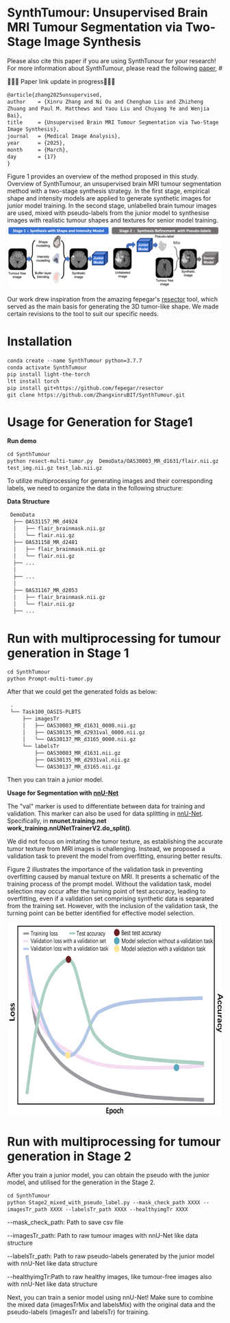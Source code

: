 # SynthTumour: Unsupervised Brain MRI Tumour Segmentation via Two-Stage Image Synthesis

Please also cite this paper if you are using SynthTunour for your research! For more information about SynthTumour, please read the following [paper](https://arxiv.org/abs/2304.01472), # 


🚧🚧🚧  Paper link update in progress🚧🚧🚧 

```
@article{zhang2025unsupervised,
author    = {Xinru Zhang and Ni Ou and Chenghao Liu and Zhizheng Zhuang and Paul M. Matthews and Yaou Liu and Chuyang Ye and Wenjia Bai},
title     = {Unsupervised Brain MRI Tumour Segmentation via Two-Stage Image Synthesis},
journal   = {Medical Image Analysis},
year      = {2025},
month     = {March},
day       = {17}
}
```

Figure 1 provides an overview of the method proposed in this study. Overview of SynthTumour, an unsupervised brain MRI tumour segmentation method with a two-stage synthesis strategy. In the first stage, empirical shape and intensity models are applied to generate synthetic images for junior model training. In the second stage, unlabelled brain tumour images are used, mixed with pseudo-labels from the junior model to synthesise images with realistic tumour shapes and textures for senior model training.
![image](Figs/Overview.png)


Our work drew inspiration from the amazing fepegar's [resector](https://github.com/fepegar/resector) tool, which served as the main basis for generating the 3D tumor-like shape. We made certain revisions to the tool to suit our specific needs.
# Installation
```
conda create --name SynthTumour python=3.7.7
conda activate SynthTumour
pip install light-the-torch
ltt install torch
pip install git+https://github.com/fepegar/resector
git clone https://github.com/ZhangxinruBIT/SynthTumour.git
```

# Usage for Generation for Stage1
**Run demo**
```
cd SynthTumour
python resect-multi-tumor.py  DemoData/OAS30003_MR_d1631/flair.nii.gz test_img.nii.gz test_lab.nii.gz

```

To utilize multiprocessing for generating images and their corresponding labels, we need to organize the data in the following structure: 


**Data Structure**


     DemoData
      ├── OAS31157_MR_d4924
      │   ├── flair_brainmask.nii.gz
      │   └── flair.nii.gz
      ├── OAS31158_MR_d2481
      │   ├── flair_brainmask.nii.gz
      │   └── flair.nii.gz
      ├── ...
      │    
      ├── ...
      │   
      ├── OAS31167_MR_d2053
      │   ├── flair_brainmask.nii.gz
      │   └── flair.nii.gz
      ├── ...
    
# Run with multiprocessing for tumour generation in Stage 1
```
cd SynthTumour
python Prompt-multi-tumor.py

```

After that we could get the generated folds as below:

     .
     └── Task100_OASIS-PLBTS
         ├── imagesTr
         │   ├── OAS30003_MR_d1631_0000.nii.gz
         │   ├── OAS30135_MR_d2931val_0000.nii.gz
         │   └── OAS30137_MR_d3165_0000.nii.gz
         └── labelsTr
             ├── OAS30003_MR_d1631.nii.gz
             ├── OAS30135_MR_d2931val.nii.gz
             └── OAS30137_MR_d3165.nii.gz
Then you can train a junior model.

**Usage for Segmentation with [nnU-Net](https://github.com/MIC-DKFZ/nnUNet.git)**

The "val" marker is used to differentiate between data for training and validation. This marker can also be used for data splitting in [nnU-Net](https://github.com/MIC-DKFZ/nnUNet.git). Specifically, in **nnunet.training.net work_training.nnUNetTrainerV2.do_split()**.

We did not focus on imitating the tumor texture, as establishing the accurate tumor texture from MRI images is challenging. Instead, we proposed a validation task to prevent the model from overfitting, ensuring better results.

Figure 2 illustrates the importance of the validation task in preventing overfitting caused by manual texture on MRI. It presents a schematic of the training process of the prompt model. Without the validation task, model selection may occur after the turning point of test accuracy, leading to overfitting, even if a validation set comprising synthetic data is separated from the training set. However, with the inclusion of the validation task, the turning point can be better identified for effective model selection.
<div align=center><img width="650" height="450" src="Figs/loss.png"/></div>

# Run with multiprocessing for tumour generation in Stage 2
After you train a junior model, you can obtain the pseudo with the junior model, and utilised for the generation in the Stage 2.

```
cd SynthTumour
python Stage2_mixed_with_pseudo_label.py --mask_check_path XXXX --imagesTr_path XXXX --labelsTr_path XXXX --healthyimgTr XXXX 
```
--mask_check_path: Path to save csv file

--imagesTr_path: Path to raw tumour images with nnU-Net like data structure

--labelsTr_path: Path to raw pseudo-labels generated by the junior model with nnU-Net like data structure

--healthyimgTr:Path to raw healthy images, like tumour-free images also with nnU-Net like data structure

Next, you can train a senior model using nnU-Net! Make sure to combine the mixed data (imagesTrMix and labelsMix) with the original data and the pseudo-labels (imagesTr and labelsTr) for training.





